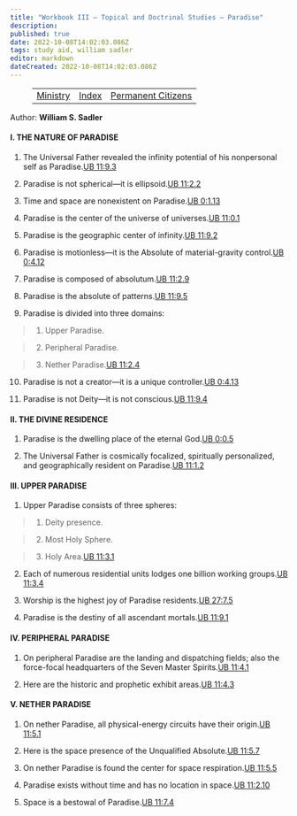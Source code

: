 ```yaml
---
title: "Workbook III — Topical and Doctrinal Studies — Paradise"
description: 
published: true
date: 2022-10-08T14:02:03.086Z
tags: study aid, william sadler
editor: markdown
dateCreated: 2022-10-08T14:02:03.086Z
---
```


<figure class="table chapter-navigator">
	<table>
		<tbody>
		<tr>
			<td><a href="/en/William_S_Sadler/Workbook_3_Topical_and_Doctrinal_Studies/Ministry">Ministry</a></td>
			<td><a href="/en/William_S_Sadler/Workbook_3_Topical_and_Doctrinal_Studies/Index">Index</a></td>
			<td><a href="/en/William_S_Sadler/Workbook_3_Topical_and_Doctrinal_Studies/Permanent_Citizens">Permanent Citizens</a></td>
		</tr>
		</tbody>
	</table>
</figure>

Author: **William S. Sadler**

#### I. THE NATURE OF PARADISE

1. The Universal Father revealed the infinity potential of his nonpersonal self as Paradise.[UB 11:9.3](/en/The_Urantia_Book/11#p9_3)

2. Paradise is not spherical—it is ellipsoid.[UB 11:2.2](/en/The_Urantia_Book/11#p2_2)

3. Time and space are nonexistent on Paradise.[UB 0:1.13](https://www.urantia.org/urantia-book-standardized/foreword#U0_1_13)

4. Paradise is the center of the universe of universes.[UB 11:0.1](/en/The_Urantia_Book/11#p0_1)

5. Paradise is the geographic center of infinity.[UB 11:9.2](/en/The_Urantia_Book/11#p9_2)

6. Paradise is motionless—it is the Absolute of material-gravity control.[UB 0:4.12](https://www.urantia.org/urantia-book-standardized/foreword#U0_4_12)

7. Paradise is composed of absolutum.[UB 11:2.9](/en/The_Urantia_Book/11#p2_9)

8. Paradise is the absolute of patterns.[UB 11:9.5](/en/The_Urantia_Book/11#p9_5)

9. Paradise is divided into three domains:

> 1. Upper Paradise.

> 2. Peripheral Paradise.

> 3. Nether Paradise.[UB 11:2.4](/en/The_Urantia_Book/11#p2_4)

10. Paradise is not a creator—it is a unique controller.[UB 0:4.13](https://www.urantia.org/urantia-book-standardized/foreword#U0_4_13)

11. Paradise is not Deity—it is not conscious.[UB 11:9.4](/en/The_Urantia_Book/11#p9_4)

#### II. THE DIVINE RESIDENCE

1. Paradise is the dwelling place of the eternal God.[UB 0:0.5](https://www.urantia.org/urantia-book-standardized/foreword#U0_0_5)

2. The Universal Father is cosmically focalized, spiritually personalized, and geographically resident on Paradise.[UB 11:1.2](/en/The_Urantia_Book/11#p1_2)

#### III. UPPER PARADISE

1. Upper Paradise consists of three spheres:

> 1. Deity presence.

> 2. Most Holy Sphere.

> 3. Holy Area.[UB 11:3.1](/en/The_Urantia_Book/11#p3_1)

2. Each of numerous residential units lodges one billion working groups.[UB 11:3.4](/en/The_Urantia_Book/11#p3_4)

3. Worship is the highest joy of Paradise residents.[UB 27:7.5](/en/The_Urantia_Book/27#p7_5)

4. Paradise is the destiny of all ascendant mortals.[UB 11:9.1](/en/The_Urantia_Book/11#p9_1)

#### IV. PERIPHERAL PARADISE

1. On peripheral Paradise are the landing and dispatching fields; also the force-focal headquarters of the Seven Master Spirits.[UB 11:4.1](/en/The_Urantia_Book/11#p4_1)

2. Here are the historic and prophetic exhibit areas.[UB 11:4.3](/en/The_Urantia_Book/11#p4_3)

#### V. NETHER PARADISE

1. On nether Paradise, all physical-energy circuits have their origin.[UB 11:5.1](/en/The_Urantia_Book/11#p5_1)

2. Here is the space presence of the Unqualified Absolute.[UB 11:5.7](/en/The_Urantia_Book/11#p5_7)

3. On nether Paradise is found the center for space respiration.[UB 11:5.5](/en/The_Urantia_Book/11#p5_5)

4. Paradise exists without time and has no location in space.[UB 11:2.10](/en/The_Urantia_Book/11#p2_10)

5. Space is a bestowal of Paradise.[UB 11:7.4](/en/The_Urantia_Book/11#p7_4)